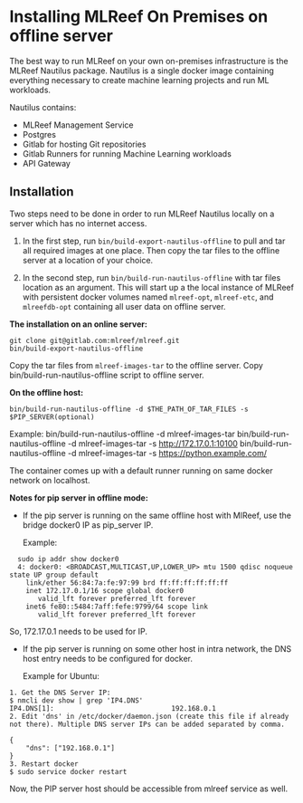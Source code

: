 Installing MLReef On Premises on offline server
====================

The best way to run MLReef on your own on-premises infrastructure is the MLReef Nautilus package.
Nautilus is a single docker image containing everything necessary to create machine learning projects
and run ML workloads.

Nautilus contains:
* MLReef Management Service
* Postgres
* Gitlab for hosting Git repositories
* Gitlab Runners for running Machine Learning workloads
* API Gateway


Installation
--------------------
Two steps need to be done in order to run MLReef Nautilus locally on a server which has no internet access.

1. In the first step, run `bin/build-export-nautilus-offline` to pull and tar all required images at one place.
Then copy the tar files to the offline server at a location of your choice.

2. In the second step, run `bin/build-run-nautilus-offline` with tar files location as an argument.
This will start up a the local instance of MLReef with persistent docker volumes named `mlreef-opt`, `mlreef-etc`,
and `mlreefdb-opt` containing all user data on offline server.

**The installation on an online server:**
```
git clone git@gitlab.com:mlreef/mlreef.git
bin/build-export-nautilus-offline

```
Copy the tar files from `mlreef-images-tar` to the offline server.
Copy bin/build-run-nautilus-offline script to offline server.

**On the offline host:**
```
bin/build-run-nautilus-offline -d $THE_PATH_OF_TAR_FILES -s $PIP_SERVER(optional)
```
Example:
bin/build-run-nautilus-offline -d mlreef-images-tar
bin/build-run-nautilus-offline -d mlreef-images-tar -s http://172.17.0.1:10100
bin/build-run-nautilus-offline -d mlreef-images-tar -s https://python.example.com/

The container comes up with a default runner running on same docker network on localhost.

**Notes for pip server in offline mode:**

* If the pip server is running on the same offline host with MlReef, use the bridge docker0 IP as pip_server IP.

  Example:
```
  sudo ip addr show docker0
  4: docker0: <BROADCAST,MULTICAST,UP,LOWER_UP> mtu 1500 qdisc noqueue state UP group default
    link/ether 56:84:7a:fe:97:99 brd ff:ff:ff:ff:ff:ff
    inet 172.17.0.1/16 scope global docker0
       valid_lft forever preferred_lft forever
    inet6 fe80::5484:7aff:fefe:9799/64 scope link
       valid_lft forever preferred_lft forever
```
  So, 172.17.0.1 needs to be used for IP.

* If the pip server is running on some other host in intra network, the DNS host entry needs to be configured for docker.

  Example for Ubuntu:
```
1. Get the DNS Server IP:
$ nmcli dev show | grep 'IP4.DNS'
IP4.DNS[1]:                             192.168.0.1
2. Edit 'dns' in /etc/docker/daemon.json (create this file if already not there). Multiple DNS server IPs can be added separated by comma.

{
    "dns": ["192.168.0.1"]
}
3. Restart docker
$ sudo service docker restart

```
Now, the PIP server host should be accessible from mlreef service as well.
